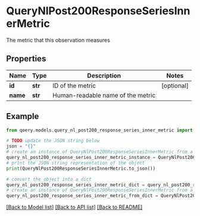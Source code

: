 # QueryNlPost200ResponseSeriesInnerMetric

The metric that this observation measures

## Properties

Name | Type | Description | Notes
------------ | ------------- | ------------- | -------------
**id** | **str** | ID of the metric | [optional] 
**name** | **str** | Human-readable name of the metric | 

## Example

```python
from qoery.models.query_nl_post200_response_series_inner_metric import QueryNlPost200ResponseSeriesInnerMetric

# TODO update the JSON string below
json = "{}"
# create an instance of QueryNlPost200ResponseSeriesInnerMetric from a JSON string
query_nl_post200_response_series_inner_metric_instance = QueryNlPost200ResponseSeriesInnerMetric.from_json(json)
# print the JSON string representation of the object
print(QueryNlPost200ResponseSeriesInnerMetric.to_json())

# convert the object into a dict
query_nl_post200_response_series_inner_metric_dict = query_nl_post200_response_series_inner_metric_instance.to_dict()
# create an instance of QueryNlPost200ResponseSeriesInnerMetric from a dict
query_nl_post200_response_series_inner_metric_from_dict = QueryNlPost200ResponseSeriesInnerMetric.from_dict(query_nl_post200_response_series_inner_metric_dict)
```
[[Back to Model list]](../README.md#documentation-for-models) [[Back to API list]](../README.md#documentation-for-api-endpoints) [[Back to README]](../README.md)


